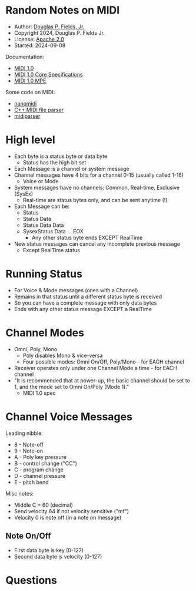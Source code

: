 # Random Notes on MIDI

* Author: [Douglas P. Fields, Jr.](mailto:symbolics@lisp.engineer)
* Copyright 2024, Douglas P. Fields Jr.
* License: [Apache 2.0](https://www.apache.org/licenses/LICENSE-2.0.txt)
* Started: 2024-09-08

Documentation:
* [MIDI 1.0](https://midi.org/midi-1-0)
* [MIDI 1.0 Core Specifications](https://midi.org/midi-1-0-core-specifications)
* [MIDI 1.0 MPE](https://midi.org/midi-1-0-detailed-specification)

Some code on MIDI:
* [nanomidi](https://github.com/olemb/nanomidi)
* [C++ MIDI file parser](https://cm-gitlab.stanford.edu/craig/midifile/tree/04fd8bc23ddeb69d8f34a7adf259e5e1f2e26055)
* [midiparser](https://gitlab.com/jacobvosmaer/midiparser)

# High level

* Each byte is a status byte or data byte
  * Status has the high bit set
* Each Message is a channel or system message
* Channel messages have 4 bits for a channel 0-15 (usually called 1-16)
  * Voice or Mode
* System messages have no channels: Common, Real-time, Exclusive (SysEx)
  * Real-time are status bytes only, and can be sent anytime (!)
* Each Message can be:
  * Status
  * Status Data
  * Status Data Data
  * SysexStatus Data ... EOX
    * Any other status byte ends EXCEPT RealTime
* New status messages can cancel any incomplete previous message
  * Except RealTime status

# Running Status

* For Voice & Mode messages (ones with a Channel)
* Remains in that status until a different status byte is received
* So you can have a complete message with only data bytes
* Ends with any other status message EXCEPT a RealTime

# Channel Modes

* Omni, Poly, Mono
  * Poly disables Mono & vice-versa
  * Four possible modes: Omni On/Off, Poly/Mono - for EACH channel
* Receiver operates only under one Channel Mode a time - for EACH channel
* "It is recommended that at power-up, the basic channel should be set to 1, 
  and the mode set to Omni On/Poly (Mode 1)."
  * MIDI 1.0 spec
  
# Channel Voice Messages

Leading nibble:
* 8 - Note-off
* 9 - Note-on
* A - Poly key pressure
* B - control change ("CC")
* C - program change
* D - channel pressure
* E - pitch bend

Misc notes:
* Middle C = 60 (decimal)
* Send velocity 64 if not velocity sensitive ("mf")
* Velocity 0 is note off (in a note on message)

## Note On/Off

* First data byte is key (0-127)
* Second data byte is velocity (0-127)

# Questions


